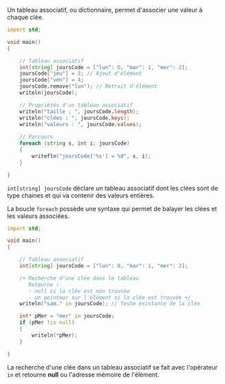 Un tableau associatif, ou dictionnaire, permet d'associer une valeur à chaque clée. 

```D
import std;

void main()
{

    // Tableau associatif
    int[string] joursCode = ["lun": 0, "mar": 1, "mer": 2];
    joursCode["jeu"] = 3; // Ajout d'élément
    joursCode["ven"] = 4;
    joursCode.remove("lun"); // Retrait d'élément
    writeln(joursCode);

    // Propriétés d'un tableau associatif 
    writeln("taille : ", joursCode.length);
    writeln("clées : ", joursCode.keys);
    writeln("valeurs : ", joursCode.values);
    
    // Parcours
    foreach (string s, int i; joursCode)
    {
        writefln("joursCode['%s'] = %d", s, i);
    }

}
```

`int[string] joursCode` déclare un tableau associatif dont les clées sont de type chaines et qui va contenir des valeurs entières.

La boucle `foreach` possède une syntaxe qui permet de balayer les clées et les valeurs associées.

```D
import std;

void main()
{

    // Tableau associatif
    int[string] joursCode = ["lun": 0, "mar": 1, "mer": 2];

    /+ Recherche d'une clée dans le tableau
       Retourne : 
       - null si la clée est non trouvée
       - un pointeur sur l'élément si la clée est trouvée +/
    writeln("sam." in joursCode); // Teste existance de la clée

    int* pMer = "mer" in joursCode;
    if (pMer !is null)
    {
        writeln(*pMer);
    }

}
```

La recherche d'une clée dans un tableau associatif se fait avec l'opérateur `in` et retourne **null** ou l'adresse mémoire de l'élément.



